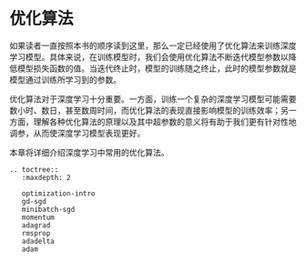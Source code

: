 # 优化算法

如果读者一直按照本书的顺序读到这里，那么一定已经使用了优化算法来训练深度学习模型。具体来说，在训练模型时，我们会使用优化算法不断迭代模型参数以降低模型损失函数的值。当迭代终止时，模型的训练随之终止，此时的模型参数就是模型通过训练所学习到的参数。

优化算法对于深度学习十分重要。一方面，训练一个复杂的深度学习模型可能需要数小时、数日，甚至数周时间，而优化算法的表现直接影响模型的训练效率；另一方面，理解各种优化算法的原理以及其中超参数的意义将有助于我们更有针对性地调参，从而使深度学习模型表现更好。

本章将详细介绍深度学习中常用的优化算法。

```eval_rst
.. toctree::
   :maxdepth: 2

   optimization-intro
   gd-sgd
   minibatch-sgd
   momentum
   adagrad
   rmsprop
   adadelta
   adam
```
